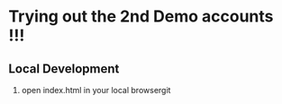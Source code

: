 #  Trying out the 2nd Demo accounts !!!

## Local Development
1. open index.html in your local browsergit 